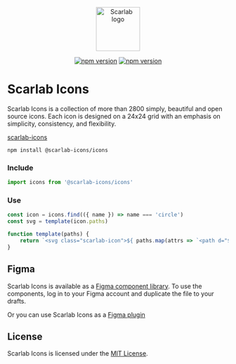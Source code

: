 <p align="center"><a href="http://scarlab-icons.la-moore.ru" target="_blank" rel="noopener noreferrer"><img width="100" src="http://scarlab-icons.la-moore.ru/images/scarab-logo.png" alt="Scarlab logo"></a></p>

<p align="center">
  <a href="https://www.npmjs.com/package/@scarlab-icons/icons"><img src="https://img.shields.io/npm/v/@scarlab-icons/icons?color=%23cb0000" alt="npm version"></a>
  <a href="https://www.npmjs.com/package/@scarlab-icons/icons"><img src="https://img.shields.io/npm/dm/@scarlab-icons/icons" alt="npm version"></a>
</p>

# Scarlab Icons
Scarlab Icons is a collection of more than 2800 simply, beautiful and open source icons. Each icon is designed on a 24x24 grid with an emphasis on simplicity, consistency, and flexibility.

[scarlab-icons](http://scarlab-icons.la-moore.ru/)

```shell
npm install @scarlab-icons/icons
```

### Include
```js
import icons from '@scarlab-icons/icons'
```

### Use
```js
const icon = icons.find(({ name }) => name === 'circle')
const svg = template(icon.paths)

function template(paths) {
    return `<svg class="scarlab-icon">${ paths.map(attrs => `<path d="${attrs.d}" opacity="${attrs.opacity}" fill="${attrs.fill}" stroke="${attrs.stroke}" />`).join('') }</svg>`
}
```

## Figma
Scarlab Icons is available as a [Figma component library](https://www.figma.com/community/file/1051907827478622063/Scarab-Icons). To use the components, log in to your Figma account and duplicate the file to your drafts.

Or you can use Scarlab Icons as a [Figma plugin](https://www.figma.com/community/plugin/1053846082213772972/Scarlab-Icons)


## License
Scarlab Icons is licensed under the [MIT License](https://github.com/la-moore/scarlab-icons/blob/master/LICENSE).
